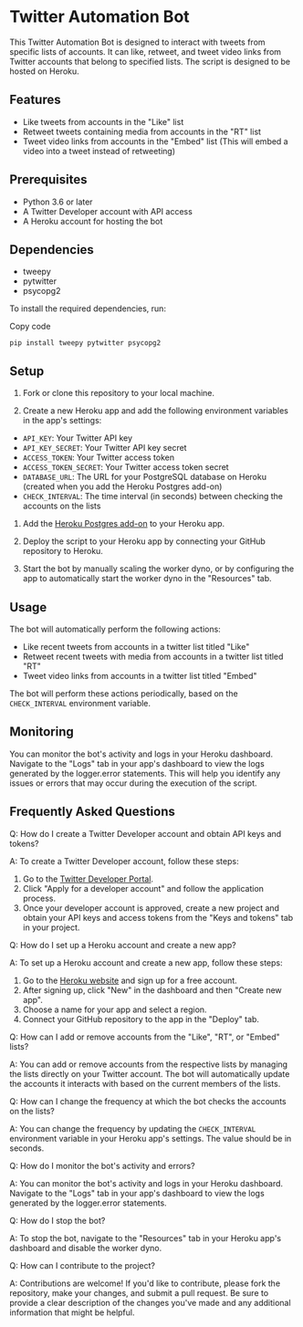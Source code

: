 Twitter Automation Bot
======================

This Twitter Automation Bot is designed to interact with tweets from specific lists of accounts. It can like, retweet, and tweet video links from Twitter accounts that belong to specified lists. The script is designed to be hosted on Heroku.

Features
--------

-   Like tweets from accounts in the "Like" list
-   Retweet tweets containing media from accounts in the "RT" list
-   Tweet video links from accounts in the "Embed" list (This will embed a video into a tweet instead of retweeting)

Prerequisites
-------------

-   Python 3.6 or later
-   A Twitter Developer account with API access
-   A Heroku account for hosting the bot

Dependencies
------------

-   tweepy
-   pytwitter
-   psycopg2

To install the required dependencies, run:

Copy code

`pip install tweepy pytwitter psycopg2`

Setup
-----

1.  Fork or clone this repository to your local machine.

2.  Create a new Heroku app and add the following environment variables in the app's settings:

-   `API_KEY`: Your Twitter API key
-   `API_KEY_SECRET`: Your Twitter API key secret
-   `ACCESS_TOKEN`: Your Twitter access token
-   `ACCESS_TOKEN_SECRET`: Your Twitter access token secret
-   `DATABASE_URL`: The URL for your PostgreSQL database on Heroku (created when you add the Heroku Postgres add-on)
-   `CHECK_INTERVAL`: The time interval (in seconds) between checking the accounts on the lists

1.  Add the [Heroku Postgres add-on](https://elements.heroku.com/addons/heroku-postgresql) to your Heroku app.

2.  Deploy the script to your Heroku app by connecting your GitHub repository to Heroku.

3.  Start the bot by manually scaling the worker dyno, or by configuring the app to automatically start the worker dyno in the "Resources" tab.

Usage
-----

The bot will automatically perform the following actions:

-   Like recent tweets from accounts in a twitter list titled "Like"
-   Retweet recent tweets with media from accounts in a twitter list titled "RT"
-   Tweet video links from accounts in a twitter list titled "Embed"

The bot will perform these actions periodically, based on the `CHECK_INTERVAL` environment variable.

Monitoring
----------

You can monitor the bot's activity and logs in your Heroku dashboard. Navigate to the "Logs" tab in your app's dashboard to view the logs generated by the logger.error statements. This will help you identify any issues or errors that may occur during the execution of the script.

Frequently Asked Questions
--------------------------

Q: How do I create a Twitter Developer account and obtain API keys and tokens?

A: To create a Twitter Developer account, follow these steps:

1.  Go to the [Twitter Developer Portal](https://developer.twitter.com/).
2.  Click "Apply for a developer account" and follow the application process.
3.  Once your developer account is approved, create a new project and obtain your API keys and access tokens from the "Keys and tokens" tab in your project.

Q: How do I set up a Heroku account and create a new app?

A: To set up a Heroku account and create a new app, follow these steps:

1.  Go to the [Heroku website](https://www.heroku.com/) and sign up for a free account.
2.  After signing up, click "New" in the dashboard and then "Create new app".
3.  Choose a name for your app and select a region.
4.  Connect your GitHub repository to the app in the "Deploy" tab.

Q: How can I add or remove accounts from the "Like", "RT", or "Embed" lists?

A: You can add or remove accounts from the respective lists by managing the lists directly on your Twitter account. The bot will automatically update the accounts it interacts with based on the current members of the lists.

Q: How can I change the frequency at which the bot checks the accounts on the lists?

A: You can change the frequency by updating the `CHECK_INTERVAL` environment variable in your Heroku app's settings. The value should be in seconds.

Q: How do I monitor the bot's activity and errors?

A: You can monitor the bot's activity and logs in your Heroku dashboard. Navigate to the "Logs" tab in your app's dashboard to view the logs generated by the logger.error statements.

Q: How do I stop the bot?

A: To stop the bot, navigate to the "Resources" tab in your Heroku app's dashboard and disable the worker dyno.

Q: How can I contribute to the project?

A: Contributions are welcome! If you'd like to contribute, please fork the repository, make your changes, and submit a pull request. Be sure to provide a clear description of the changes you've made and any additional information that might be helpful.